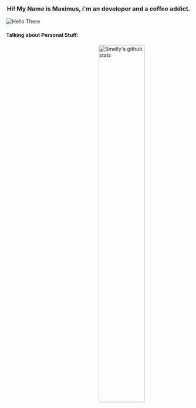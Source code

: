 

<!-- Banner -->
<h3 align="center">Hi! My Name is Maximus, i'm an developer and a coffee addict.</h3>

![Hello There](https://media.giphy.com/media/Nx0rz3jtxtEre/giphy.gif)

<!-- Talking about you -->
#### **Talking about Personal Stuff:**

<!-- Any image aligned to the right. Beware the width -->
<a href="https://github.com/SmellyB3lly">
    <img width="50%" align="right" alt="Smelly's github stats" src="https://github-readme-stats.vercel.app/api?username=SmellyB3lly&show_icons=true&hide_border=true" />
  </a>



